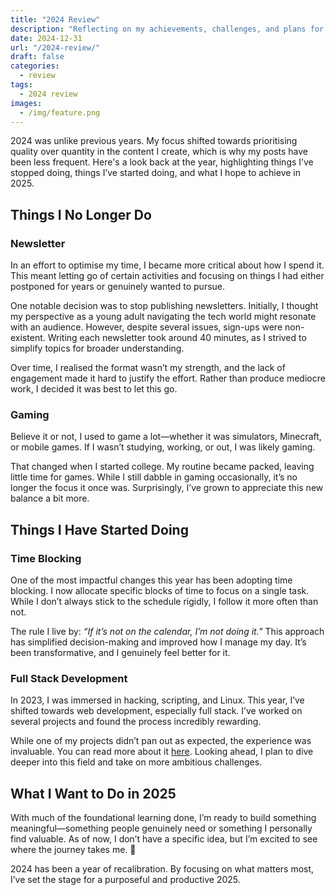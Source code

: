 ```yaml
---
title: "2024 Review"
description: "Reflecting on my achievements, challenges, and plans for the year ahead."
date: 2024-12-31
url: "/2024-review/"
draft: false
categories: 
  - review
tags:
  - 2024 review
images:
  - /img/feature.png
---
```


2024 was unlike previous years. My focus shifted towards prioritising quality over quantity in the content I create, which is why my posts have been less frequent. Here's a look back at the year, highlighting things I’ve stopped doing, things I’ve started doing, and what I hope to achieve in 2025.

## Things I No Longer Do

### Newsletter  
In an effort to optimise my time, I became more critical about how I spend it. This meant letting go of certain activities and focusing on things I had either postponed for years or genuinely wanted to pursue.  

One notable decision was to stop publishing newsletters. Initially, I thought my perspective as a young adult navigating the tech world might resonate with an audience. However, despite several issues, sign-ups were non-existent. Writing each newsletter took around 40 minutes, as I strived to simplify topics for broader understanding.  

Over time, I realised the format wasn’t my strength, and the lack of engagement made it hard to justify the effort. Rather than produce mediocre work, I decided it was best to let this go.

### Gaming  
Believe it or not, I used to game a lot—whether it was simulators, Minecraft, or mobile games. If I wasn’t studying, working, or out, I was likely gaming.  

That changed when I started college. My routine became packed, leaving little time for games. While I still dabble in gaming occasionally, it’s no longer the focus it once was. Surprisingly, I’ve grown to appreciate this new balance a bit more.

## Things I Have Started Doing

### Time Blocking  
One of the most impactful changes this year has been adopting time blocking. I now allocate specific blocks of time to focus on a single task. While I don’t always stick to the schedule rigidly, I follow it more often than not.  

The rule I live by: *“If it’s not on the calendar, I’m not doing it.”* This approach has simplified decision-making and improved how I manage my day. It’s been transformative, and I genuinely feel better for it.

### Full Stack Development  
In 2023, I was immersed in hacking, scripting, and Linux. This year, I’ve shifted towards web development, especially full stack. I’ve worked on several projects and found the process incredibly rewarding.  

While one of my projects didn’t pan out as expected, the experience was invaluable. You can read more about it [here](/why-i-left-startup-journey/). Looking ahead, I plan to dive deeper into this field and take on more ambitious challenges.

## What I Want to Do in 2025  

With much of the foundational learning done, I’m ready to build something meaningful—something people genuinely need or something I personally find valuable. As of now, I don’t have a specific idea, but I’m excited to see where the journey takes me. 👀  

2024 has been a year of recalibration. By focusing on what matters most, I’ve set the stage for a purposeful and productive 2025.
